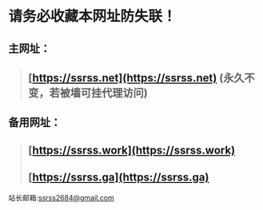 # 请务必收藏本网址防失联！
## 主网址：
> ## **[https://ssrss.net](https://ssrss.net)** (永久不变，若被墙可挂代理访问)
## 备用网址：
> ## **[https://ssrss.work](https://ssrss.work)**
> ## **[https://ssrss.ga](https://ssrss.ga)**

站长邮箱:[ssrss2684@gmail.com](mailto:name@email.com)
